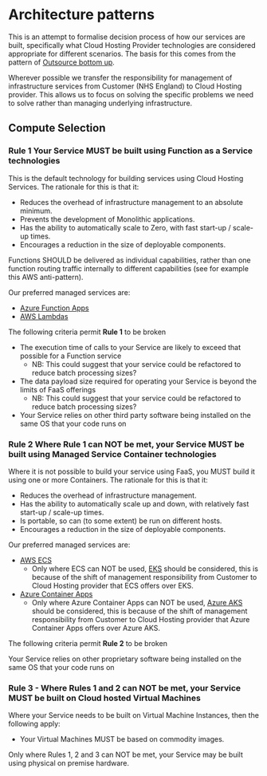 # Architecture patterns

This is an attempt to formalise decision process of how our services are built, specifically what Cloud Hosting Provider technologies are considered appropriate for different scenarios. The basis for this comes from the pattern of [Outsource bottom up]((patterns/outsource-bottom-up.md)).

Wherever possible we transfer the responsibility for management of infrastructure services from Customer (NHS England) to Cloud Hosting provider. This allows us to focus on solving the specific problems we need to solve rather than managing underlying infrastructure.

## Compute Selection

### Rule 1 Your Service MUST be built using __Function as a Service__ technologies
This is the default technology for building services using Cloud Hosting Services. The rationale for this is that it:

* Reduces the overhead of infrastructure management to an absolute minimum.
* Prevents the development of Monolithic applications.
* Has the ability to automatically scale to Zero, with fast start-up / scale-up times.
* Encourages a reduction in the size of deployable components.

Functions SHOULD be delivered as individual capabilities, rather than one function routing traffic internally to different capabilities (see for example this AWS anti-pattern).

Our preferred managed services are:

* [Azure Function Apps](https://learn.microsoft.com/en-us/azure/architecture/serverless-quest/reference-architectures)
* [AWS Lambdas](https://docs.aws.amazon.com/whitepapers/latest/serverless-multi-tier-architectures-api-gateway-lambda/sample-architecture-patterns.html)


The following criteria permit __Rule 1__ to be broken

* The execution time of calls to your Service are likely to exceed that possible for a Function service
    * NB: This could suggest that your service could be refactored to reduce batch processing sizes?
* The data payload size required for operating your Service is beyond the limits of FaaS offerings
    * NB: This could suggest that your service could be refactored to reduce batch processing sizes?
* Your Service relies on other third party software being installed on the same OS that your code runs on

### Rule 2 Where Rule 1 can NOT be met, your Service MUST be built using __Managed Service Container__ technologies

Where it is not possible to build your service using FaaS, you MUST build it using one or more Containers. The rationale for this is that it:

* Reduces the overhead of infrastructure management.
* Has the ability to automatically scale up and down, with relatively fast start-up / scale-up times.
* Is portable, so can (to some extent) be run on different hosts.
* Encourages a reduction in the size of deployable components.

Our preferred managed services are:

* [AWS ECS](https://aws.amazon.com/ecs/)
    * Only where ECS can NOT be used, [EKS](https://aws.amazon.com/eks/) should be considered, this is because of the shift of management responsibility from Customer to Cloud Hosting provider that ECS offers over EKS.
* [Azure Container Apps](https://techcommunity.microsoft.com/t5/apps-on-azure-blog/build-intelligent-apps-and-microservices-with-azure-container/ba-p/3982588) 
    * Only where Azure Container Apps can NOT be used, [Azure AKS](https://learn.microsoft.com/en-us/azure/architecture/reference-architectures/containers/aks-microservices/aks-microservices) should be considered, this is because of the shift of management responsibility from Customer to Cloud Hosting provider that Azure Container Apps offers over Azure AKS.

The following criteria permit __Rule 2__ to be broken

Your Service relies on other proprietary software being installed on the same OS that your code runs on

### Rule 3 - Where Rules 1 and 2 can NOT be met, your Service MUST be built on Cloud hosted Virtual Machines

Where your Service needs to be built on Virtual Machine Instances, then the following apply:

* Your Virtual Machines MUST be based on commodity images.

Only where Rules 1, 2 and 3 can NOT be met, your Service may be built using physical on premise hardware.